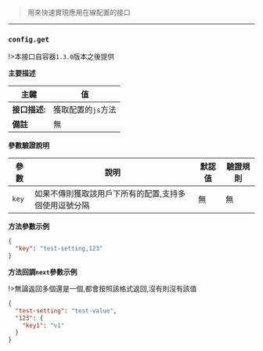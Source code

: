 > 用來快速實現應用在線配置的接口

---

### `config.get`

!>本接口自容器`1.3.0`版本之後提供

**主要描述**

| 主鍵          | 值                 |
| ------------- | ------------------ |
| **接口描述:** | 獲取配置的`js`方法 |
| **備註**      | 無                 |

**參數驗證說明**

| 參數  | 說明                                                  | 默認值 | 驗證規則 |
| ----- | ----------------------------------------------------- | ------ | -------- |
| `key` | 如果不傳則獲取該用戶下所有的配置,支持多個使用逗號分隔 | 無     | 無       |

**方法參數示例**

```json
{
  "key": "test-setting,123"
}
```

**方法回調`next`參數示例**

!>無論返回多個還是一個,都會按照該格式返回,沒有則沒有該值

```json
{
  "test-setting": "test-value",
  "123": {
    "key1": "v1"
  }
}
```
